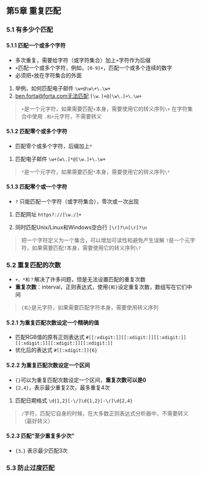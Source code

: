 
## 第5章 重复匹配

### 5.1 有多少个匹配

#### 5.1.1 匹配一个或多个字符
* 多次重复，需要给字符（或字符集合）加上`+`字符作为后缀
* `+`匹配一个或多个字符，例如，`[0-9]+`，匹配一个或多个连续的数字
* 必须把`+`放在字符集合的外面

1. 举例，如何匹配电子邮件
   `\w+@\w\+\.\w+`
2. ben.forta@forta.com无法匹配
`[\w.]+@[\w\.]+\.\w+`

>`+`是一个元字符，如果需要匹配`+`本身，需要使用它的转义序列`\+`
>在字符集合中使用 `.和+`元字符，不需要转义

#### 5.1.2 匹配零个或多个字符

* 匹配零个或多个字符，后缀加上`*`

1. 匹配电子邮件
   `\w+[w\.]*@[\w.]+\.\w+`

>`*`是一个元字符，如果需要匹配`*`本身，需要使用它的转义序列`\*`

#### 5.1.3 匹配零个或一个字符

* `?` 只能匹配一个字符（或字符集合），零次或一次出现

1. 匹配网址
   `https?://[\w./]+`

2. 同时匹配Unix/Linux和Windows空白行
   `[\r]?\n[\r]?\n`

>把一个字符定义为一个集合，可以增加可读性和避免产生误解
>`?`是一个元字符，如果需要匹配`?`本身，需要使用它的转义序列`\?`
### 5.2 重复匹配的次数

* `+、*和？`解决了许多问题，但是无法设置匹配的重复次数
* **重复次数**：interval，正则表达式，使用`{和}`设定重复次数，数组写在它们中间

>`{和}`是元字符，如果需要匹配字符本身，需要使用转义序列

#### 5.2.1 为重复匹配次数设定一个精确的值

* 匹配RGB值的原有正则表达式
    `#[[:xdigit:]][[:xdigit:]][[:xdigit:]][[:xdigit:]][[:xdigit:]][[:xdigit:]]`
* 优化后的表达式
    `#[[:xdigit:]]{6}`

#### 5.2.2 为重复匹配次数设定一个区间
* `{}`可以为重复匹配次数设定一个区间，**重复次数可以是0**
* `{2,4}`，表示最少重复2次，最多重复4次

1. 匹配日期格式
   `\d{1,2}[-\/]\d{1,2}[-\/]\d{2,4}`

>`/`字符，匹配它自身的时候，在大多数正则表达式分析器中，不需要转义（最好转义）

#### 5.2.3 匹配“至少重复多少次”
* `{3，}` 表示最少匹配3次

### 5.3 防止过度匹配

